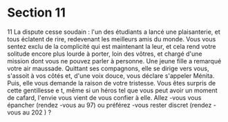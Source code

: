 # Section 11

11
La dispute cesse soudain : l'un des étudiants a lancé une
plaisanterie, et tous éclatent de rire,  redevenant les meilleurs
amis du monde. Vous vous sentez exclu de la complicité qui est
maintenant la leur, et cela rend votre solitude encore plus lourde
à porter, loin des vôtres, et chargé d'une mission dont vous ne
pouvez parler à personne. Une jeune fille a remarqué votre air
maussade. Quittant ses compagnons, elle se dirige vers vous,
s'assoit à vos côtés et, d'une voix douce, vous déclare s'appeler
Ménita. Puis, elle vous demande la raison de votre tristesse. Vous
êtes surpris de cette gentillesse e t, même si un héros tel que vous
peut avoir un moment de cafard, l'envie vous vient de vous
confier à elle. Allez -vous vous épancher (rendez -vous au 97) ou
préférez -vous rester discret (rendez -vous au 202 ) ?
